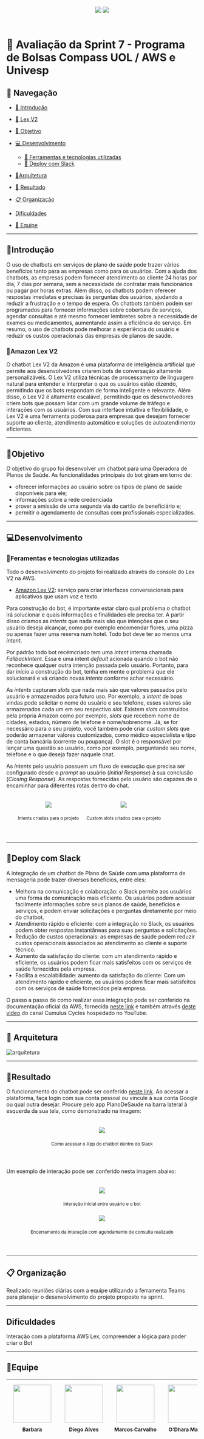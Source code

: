 <div align="center" style="padding: 25px;">
  <img src="./src/img/compass.png">
  <img src="./src/img/aws.png">
</div>

# 📑 Avaliação da Sprint 7 - Programa de Bolsas Compass UOL / AWS e Univesp

## 📌 Navegação

- [📝 Introdução](#introdução)
- [🤖 Lex V2](#amazon-lex-v2)
- [🎯 Objetivo](#objetivo)
- [💻 Desenvolvimento](#desenvolvimento)
  * [🔧 Ferramentas e tecnologias utilizadas](#feramentas-e-tecnologias-utilizadas)
  * [🚀 Deploy com Slack](#deploy-com-slack)

- [📏Arquitetura](#arquitetura)
- [🏁 Resultado](#resultado)
- [📋 Organização](#organização)
- [ Dificuldades](#dificuldades)
- [👥 Equipe](#equipe)

***

## 📝Introdução


O uso de chatbots em serviços de plano de saúde pode trazer vários benefícios tanto para as empresas como para os usuários. Com a ajuda dos chatbots, as empresas podem fornecer atendimento ao cliente 24 horas por dia, 7 dias por semana, sem a necessidade de contratar mais funcionários ou pagar por horas extras. Além disso, os chatbots podem oferecer respostas imediatas e precisas às perguntas dos usuários, ajudando a reduzir a frustração e o tempo de espera. Os chatbots também podem ser programados para fornecer informações sobre cobertura de serviços, agendar consultas e até mesmo fornecer lembretes sobre a necessidade de exames ou medicamentos, aumentando assim a eficiência do serviço. Em resumo, o uso de chatbots pode melhorar a experiência do usuário e reduzir os custos operacionais das empresas de planos de saúde.

### 🤖Amazon Lex V2

O chatbot Lex V2 da Amazon é uma plataforma de inteligência artificial que permite aos desenvolvedores criarem bots de conversação altamente personalizáveis. O Lex V2 utiliza técnicas de processamento de linguagem natural para entender e interpretar o que os usuários estão dizendo, permitindo que os bots respondam de forma inteligente e relevante. Além disso, o Lex V2 é altamente escalável, permitindo que os desenvolvedores criem bots que possam lidar com um grande volume de tráfego e interações com os usuários. Com sua interface intuitiva e flexibilidade, o Lex V2 é uma ferramenta poderosa para empresas que desejam fornecer suporte ao cliente, atendimento automático e soluções de autoatendimento eficientes.

***

## 🎯Objetivo

O objetivo do grupo foi desenvolver um chatbot para uma Operadora de Planos de Saúde. As funcionalidades principais do bot giram em torno de:
 * oferecer informações ao usuário sobre os tipos de plano de saúde disponíveis para ele;
 * informações sobre a rede credenciada
 * prover a emissão de uma segunda via do cartão de beneficiário e;
 * permitir o agendamento de consultas com profissionais especializados.

***
## 💻Desenvolvimento

### 🔧Feramentas e tecnologias utilizadas
  Todo o desenvolvimento do projeto foi realizado através do console do Lex V2 na AWS.
  * [Amazon Lex V2](https://docs.aws.amazon.com/lexv2/latest/dg/what-is.html): serviço para criar interfaces conversacionais para aplicativos que usam voz e texto.



Para construção do bot, é importante estar claro qual problema o chatbot irá solucionar e quais informações e finalidades ele precisa ter. A partir disso criamos as _intents_ que nada mais são que intenções que o seu usuário deseja alcançar, como por exemplo encomendar flores, uma pizza ou apenas fazer uma reserva num hotel. Todo bot deve ter ao menos uma _intent_.

Por padrão todo bot recémcriado tem uma _intent_ interna chamada _FallbackIntent_. Essa é uma intent _default_ acionada quando o bot não reconhece qualquer outra intenção passada pelo usuário. Portanto, para dar início a construção do bot, tenha em mente  o problema que ele solucionará e vá criando novas _intents_ conforme achar necessário.

As _intents_ capturam _slots_ que nada mais são que valores passados pelo usuário e armazenados para futuro uso. Por exemplo, a _intent_ de boas vindas pode solicitar o nome do usuário e seu telefone, esses valores são armazenados cada um em seu respectivo _slot_. Existem _slots_ construídos pela própria Amazon como por exemplo, _slots_ que recebem nome de cidades, estados, número de telefone e nome/sobrenome. Já, se for necessário para o seu projeto, você também pode criar _custom slots_ que poderão armazenar valores customizados, como médico especialista e tipo de conta bancária (corrente ou poupança). O slot é o responsável por lançar uma questão ao usuário, como por exemplo, perguntando seu nome, telefone e o que deseja fazer naquele chat.

As _intents_ pelo usuário possuem um fluxo de execução que precisa ser configurado desde o _prompt_ ao usuário (_Initial Response_) à sua conclusão (_Closing Response_). As respostas fornecidas pelo usuário são capazes de o encaminhar para diferentes rotas dentro do chat.



<div align="center" style="padding: 20px; display:flex">
  <div>
    <img src="./src/img/intent.png" style="max-width: 80%">
    <sub>
      <p style="padding: 10px;">Intents criadas para o projeto</p>
    </sub>
  </div>
  <div>
    <img src="./src/img/slots.png" style="max-width: 90%">
    <sub>
      <p style="padding: 10px">Custom slots criados para o projeto</p>
    </sub>
  </div>
</div>



***
## 🚀Deploy com Slack

A integração de um chatbot de Plano de Saúde com uma plataforma de mensageria pode trazer diversos benefícios, entre eles:
- Melhora na comunicação e colaboração: o Slack permite aos usuários uma forma de comunicação mais eficiente. Os usuários podem acessar facilmente informações sobre seus planos de saúde, benefícios e serviços, e podem enviar solicitações e perguntas diretamente por meio do chatbot.
- Atendimento rápido e eficiente: com a integração no Slack, os usuários podem obter respostas instantâneas para suas perguntas e solicitações. 
- Redução de custos operacionais: as empresas de saúde podem reduzir custos operacionais associados ao atendimento ao cliente e suporte técnico.
- Aumento da satisfação do cliente: com um atendimento rápido e eficiente, os usuários podem ficar mais satisfeitos com os serviços de saúde fornecidos pela empresa.
- Facilita a escalabilidade: aumento da satisfação do cliente: Com um atendimento rápido e eficiente, os usuários podem ficar mais satisfeitos com os serviços de saúde fornecidos pela empresa.

O passo a passo de como realizar essa integração pode ser conferido na documentação oficial da AWS, fornecida [neste link](https://docs.aws.amazon.com/lexv2/latest/dg/deploy-slack.html) e também através [deste vídeo](https://youtu.be/fak-223hHTE) do canal Cumulus Cycles hospedado no YouTube.

***

## 📏 Arquitetura
![arquitetura](https://github.com/Compass-pb-aws-2023-Univesp/sprint-7-pb-aws-univesp/assets/117780664/5814a4ed-67c4-480e-930c-bf7dac6249f6)
***


## 🏁Resultado
O funcionamento do chatbot pode ser conferido [neste link](https://join.slack.com/t/testebot-ogl8096/shared_invite/zt-1v3plq85w-FoPdvu0bUIY5GZS0_4BqEw).
Ao acessar a plataforma, faça login com sua conta pessoal ou vincule à sua conta Google ou qual outra desejar. Procure pelo app PlanoDeSaude na barra lateral à esquerda da sua tela, como demonstrado na imagem:

<div align="center" style="padding: 20px">
  <img src="./src/img/app.png">
  <sub>
    <p style="padding: 10px">Como acessar o App do chatbot dentro do Slack</p>
  </sub>
</div>

Um exemplo de interação pode ser conferido nesta imagem abaixo:

<div align="center" style="padding: 20px">
  <div>
    <img src="./src/img/bot.png">
    <sub>
      <p style="padding: 10px">Interação inicial entre usuário e o bot</p>
    </sub>
  </div>
  <div>
    <img src="./src/img/fulfillment.png">
    <sub>
      <p style="padding: 10px">Encerramento da interação com agendamento de consulta realizado</p>
    </sub>
  </div>
</div>

***

## 📋 Organização
Realizado reuniões diárias com a equipe  utilizando a ferramenta Teams  para planejar o desenvolvimento do projeto proposto na sprint.

***

##  Dificuldades
Interação com a plataforma AWS Lex, compreender a lógica para poder criar o Bot

***
## 👥Equipe

| [<img style=" padding:10px" src="https://avatars.githubusercontent.com/u/112827096?v=4" width=100><br><sub>Barbara</sub>](https://github.com/Barbarahayd) | [<img style=" padding:10px"  src="https://avatars.githubusercontent.com/u/96358027?v=4" width=100><br><sub>Diego Alves</sub>](https://github.com/Diegox0301) | [<img style=" padding:10px"  src="https://avatars.githubusercontent.com/u/73674662?v=4" width=100><br><sub>Marcos Carvalho</sub>](https://github.com/onativo) | [<img style=" padding:10px"  src="https://avatars.githubusercontent.com/u/94749597?v=4" width=100><br><sub>O'Dhara Maggi</sub>](https://github.com/odharamaggi) | [<img style=" padding:10px"  src="https://avatars.githubusercontent.com/u/117780664?v=4" width=100><br><sub>Viviane Alves</sub>](https://github.com/Vivianes86) |
| :---: | :---: | :---: |:---: |:---: |